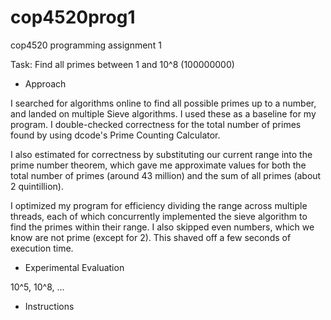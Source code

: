 # cop4520prog1
cop4520 programming assignment 1

Task: Find all primes between 1 and 10^8 (100000000)

- Approach

I searched for algorithms online to find all possible primes up to a number, and landed on multiple Sieve algorithms. I used these as a baseline for my program. I double-checked correctness for the total number of primes found by using dcode's Prime Counting Calculator.

I also estimated for correctness by substituting our current range into the prime number theorem, which gave me approximate values for both the total number of primes (around 43 million) and the sum of all primes (about 2 quintillion). 

I optimized my program for efficiency dividing the range across multiple threads, each of which concurrently implemented the sieve algorithm to find the primes within their range. I also skipped even numbers, which we know are not prime (except for 2). This shaved off a few seconds of execution time. 

- Experimental Evaluation

10^5, 10^8, ...

- Instructions
  

